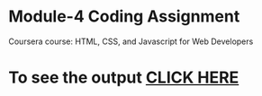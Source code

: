 

# Module-4 Coding Assignment

Coursera course: HTML, CSS, and Javascript for Web Developers

# To see the output [CLICK HERE]( https://raghujonnagoni.github.io/module4-solution//index.html)

